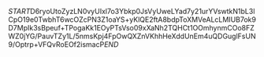$START$D6ryoUtoZyzLN0vyUIxl7o3Ybkp0JsVyUweLYad7y21urYVswtkN1bL3lCpO19e0TwbhT6wcOZcPN3Z1oaYS+yKlQE2ftA8bdpToXMVeALcLMIUB7ok9D7MpIk3sBpeuf+TPogaKk1EOyPTsVso09xXaNh2TQHCt1OOmhynmCOo8FZWZ0jYG/PauvTZy1L/5nmsKpj4FpOwQXZnVKhhHeXddUnEm4uQDGuglFsUN9/Optrp+VFQvRoEOf2ismacP$END$